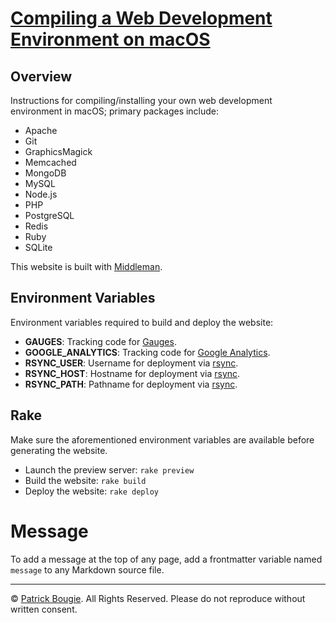 # [Compiling a Web Development Environment on macOS](http://mac-dev-env.patrickbougie.com/)


## Overview

Instructions for compiling/installing your own web development environment in macOS; primary packages include:

- Apache
- Git
- GraphicsMagick
- Memcached
- MongoDB
- MySQL
- Node.js
- PHP
- PostgreSQL
- Redis
- Ruby
- SQLite

This website is built with [Middleman](http://middlemanapp.com/).


## Environment Variables

Environment variables required to build and deploy the website:

- **GAUGES**: Tracking code for [Gauges](http://get.gaug.es/).
- **GOOGLE_ANALYTICS**: Tracking code for [Google Analytics](http://www.google.com/analytics/).
- **RSYNC_USER**: Username for deployment via [rsync](http://rsync.samba.org/).
- **RSYNC_HOST**: Hostname for deployment via [rsync](http://rsync.samba.org/).
- **RSYNC_PATH**: Pathname for deployment via [rsync](http://rsync.samba.org/).


## Rake

Make sure the aforementioned environment variables are available before generating the website.

- Launch the preview server: `rake preview`
- Build the website: `rake build`
- Deploy the website: `rake deploy`


# Message

To add a message at the top of any page, add a frontmatter variable named `message` to any Markdown source file.


---

© [Patrick Bougie](http://patrickbougie.com/).
All Rights Reserved.
Please do not reproduce without written consent.
